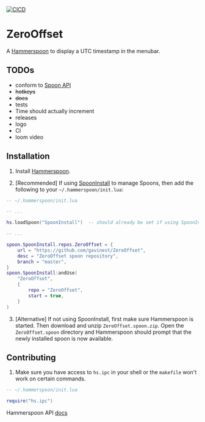 [![CICD](https://github.com/gavinest/ZeroOffset/actions/workflows/ci.yml/badge.svg)](https://github.com/gavinest/ZeroOffset/actions/workflows/ci.yml)

# ZeroOffset

A [Hammerspoon](https://www.hammerspoon.org/) to display a UTC timestamp in the menubar.

## TODOs

* conform to [Spoon API](https://github.com/Hammerspoon/hammerspoon/blob/master/SPOONS.md#how-do-i-create-a-spoon)
* ~~hotkeys~~
* ~~docs~~
* tests
* Time should actually increment
* releases
* logo
* CI
* loom video

## Installation

1. Install [Hammerspoon](https://www.hammerspoon.org/).

2. [Recommended] If using [SpoonInstall](https://www.hammerspoon.org/Spoons/SpoonInstall.html#repos) to manage Spoons,
then add the following to your `~/.hammerspoon/init.lua`:

```lua
-- ~/.hammerspoon/init.lua

-- ...

hs.loadSpoon("SpoonInstall")  -- should already be set if using SpoonInstall

-- ...

spoon.SpoonInstall.repos.ZeroOffset = {
    url = "https://github.com/gavinest/ZeroOffset",
    desc = "ZeroOffset spoon repository",
    branch = "master",
}
spoon.SpoonInstall:andUse(
    "ZeroOffset",
    {
        repo = "ZeroOffset",
        start = true,
    }
)
```

3. [Alternative] If not using SpoonInstall, first make sure Hammerspoon is started. Then download and unzip `ZeroOffset.spoon.zip`.
Open the `ZeroOffset.spoon` directory and Hammerspoon should prompt that the newly installed spoon is now available.

## Contributing

1. Make sure you have access to `hs.ipc` in your shell or the `makefile` won't work on certain commands. 

```lua
-- ~/.hammerspoon/init.lua

require("hs.ipc")
```

Hammerspoon API [docs](https://www.hammerspoon.org/docs/index.html)
